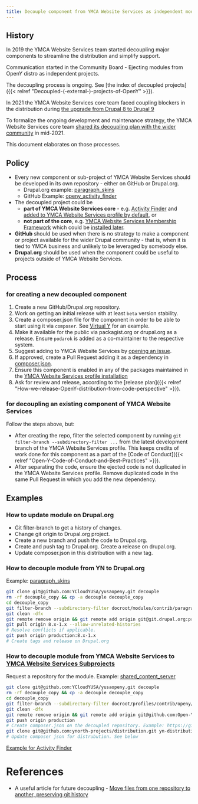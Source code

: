 ```yaml
---
title: Decouple component from YMCA Website Services as independent module project
---
```


## History

In 2019 the YMCA Website Services team started decoupling major components to streamline the distribution and simplify support.

Communication started in the Community Board - Ejecting modules from OpenY distro as independent projects.

The decoupling process is ongoing. See [the index of decoupled projects]({{< relref "Decoupled-(-external-)-projects-of-OpenY" >}}).

In 2021 the YMCA Website Services core team faced coupling blockers in the distribution during [the upgrade from Drupal 8 to Drupal 9](https://github.com/YCloudYUSA/yusaopeny/milestone/21)

To formalize the ongoing development and maintenance strategy, the YMCA Website Services core team [shared its decoupling plan with the wider community](https://docs.google.com/presentation/d/1H09GsUsSdt3RoN7rbKpNv4eihCNos74Y2KCbJBJXRqc/edit?usp=sharing) in mid-2021.

This document elaborates on those processes.

## Policy

- Every new component or sub-project of YMCA Website Services should be developed in its own repository - either on GitHub or Drupal.org.
  - Drupal.org example: [paragraph_skins](https://www.drupal.org/project/paragraph_skins)
  - GitHub Example: [openy_activity_finder](https://github.com/YCloudYUSA/yusaopeny_activity_finder)
- The decoupled project could be
  - **part of YMCA Website Services core** - e.g. [Activity Finder](https://github.com/YCloudYUSA/yusaopeny_activity_finder) and [added to YMCA Website Services profile by default](https://github.com/YCloudYUSA/yusaopeny/blob/9.2.8.0/composer.json#L112), or
  - **not part of the core**, e.g. [YMCA Website Services Membership Framework](https://github.com/YCloudYUSA/yusaopeny_memberships) which could be [installed later](https://github.com/YCloudYUSA/yusaopeny_memberships/blob/master/README.md#installation).
- **GitHub** should be used when there is no strategy to make a component or project available for the wider Drupal community - that is, when it is tied to YMCA business and unlikely to be leveraged by somebody else.
- **Drupal.org** should be used when the component could be useful to projects outside of YMCA Website Services.

## Process

### for creating a new decoupled component

1. Create a new GitHub/Drupal.org repository.
1. Work on getting an initial release with at least `beta` version stability.
1. Create a composer.json file for the component in order to be able to start using it via `composer`. See [Virtual Y](https://github.com/YCloudYUSA/yusaopeny_gated_content/blob/master/composer.json) for an example.
1. Make it available for the public via packagist.org or drupal.org as a release. Ensure `podarok` is added as a co-maintainer to the respective system.
1. Suggest adding to YMCA Website Services by [opening an issue](https://github.com/YCloudYUSA/yusaopeny/issues).
1. If approved, create a Pull Request adding it as a dependency in [composer.json](https://github.com/YCloudYUSA/yusaopeny/blob/9.x-2.x/composer.json).
1. Ensure this component is enabled in any of the packages maintained in the [YMCA Website Services profile installation](https://github.com/YCloudYUSA/yusaopeny/blob/9.x-2.x/openy.packages.yml)
1. Ask for review and release, according to the [release plan]({{< relref "How-we-release-OpenY-distribution-from-code-perspective" >}}).

### for decoupling an existing component of YMCA Website Services

Follow the steps above, but:

- After creating the repo, filter the selected component by running `git filter-branch --subdirectory-filter ...` from the latest development branch of the YMCA Website Services profile. This keeps credits of work done for this component as a part of the [Code of Conduct]({{< relref "Open-Y-Code-of-Conduct-and-Best-Practices" >}}).
- After separating the code, ensure the ejected code is not duplicated in the YMCA Website Services profile. Remove duplicated code in the same Pull Request in which you add the new dependency.

## Examples

### How to update module on Drupal.org

- Git filter-branch to get a history of changes.
- Change git origin to Drupal.org project.
- Create a new branch and push the code to Drupal.org.
- Create and push tag to Drupal.org. Create a release on drupal.org.
- Update composer.json in this distribution with a new tag.

### How to decouple module from YN to Drupal.org

Example: [paragraph_skins](https://www.drupal.org/project/paragraph_skins)

```sh
git clone git@github.com:YCloudYUSA/yusaopeny.git decouple
rm -rf decouple_copy && cp -a decouple decouple_copy
cd decouple_copy
git filter-branch --subdirectory-filter docroot/modules/contrib/paragraph_skins
git clean -dfx
git remote remove origin && git remote add origin git@git.drupal.org:project/paragraph_skins.git
git pull origin 8.x-1.x --allow-unrelated-histories
# Resolve conflicts if applicable.
git push origin production:8.x-1.x
# Create tags and release on Drupal.org
```

### How to decouple module from YMCA Website Services to [YMCA Website Services Subprojects](https://github.com/Open-Y-subprojects)

Request a repository for the module. Example: [shared_content_server](https://github.com/Open-Y-subprojects/shared_content_server)

```sh
git clone git@github.com:YCloudYUSA/yusaopeny.git decouple
rm -rf decouple_copy && cp -a decouple decouple_copy
cd decouple_copy
git filter-branch --subdirectory-filter docroot/profiles/contrib/openy/modules/custom/SOME_MODULE_HERE
git clean -dfx
git remote remove origin && git remote add origin git@github.com:Open-Y-subprojects/SOME_MODULE_HERE.git
git push origin production
# Create composer.json on the decoupled repository. Example: https://github.com/YCloudYUSA/yusaopeny_activity_finder/blob/4.x/composer.json
git clone git@github.com:ynorth-projects/distribution.git yn-distribution
# Update composer json for distrubution. See below
```

[Example for Activity Finder](https://github.com/YCloudYUSA/yusaopeny/pull/2288/files#diff-d2ab9925cad7eac58e0ff4cc0d251a937ecf49e4b6bf57f8b95aab76648a9d34R111)

# References

- A useful article for future decoupling - [Move files from one repository to another, preserving git history](https://medium.com/@ayushya/move-directory-from-one-repository-to-another-preserving-git-history-d210fa049d4b)
